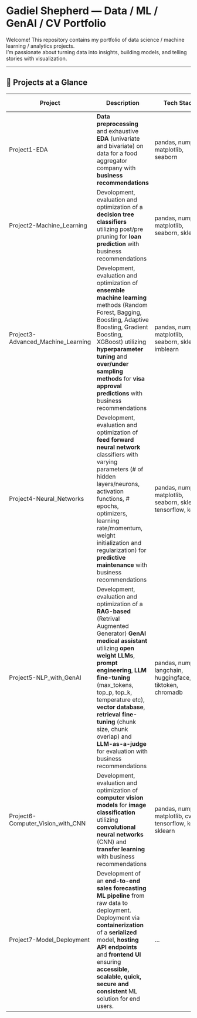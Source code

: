 # Gadiel Shepherd — Data / ML / GenAI / CV Portfolio

Welcome! This repository contains my portfolio of data science / machine learning / analytics projects.  
I’m passionate about turning data into insights, building models, and telling stories with visualization.

---

## 🧰 Projects at a Glance

| Project | Description | Tech Stack | View Notebook |
|--------|-------------|------------|--------------|
| Project1-EDA | **Data preprocessing** and exhaustive **EDA** (univariate and bivariate) on data for a food aggregator company with **business recommendations** | pandas, numpy, matplotlib, seaborn | [Notebook](docs/projects/project1-EDA/Gadiel_Shepherd_Full_Code.ipynb) |
| Project2-Machine_Learning | Devolopment, evaluation and optimization of a **decision tree classifiers** utilizing post/pre pruning for **loan prediction** with business recommendations| pandas, numpy, matplotlib, seaborn, sklearn | [Notebook](docs/projects/project2-Machine_Learning/Gadiel_Shepherd_Project2_full_code_notebook.ipynb) |
| Project3-Advanced_Machine_Learning | Development, evaluation and optimization of **ensemble machine learning** methods (Random Forest, Bagging, Boosting, Adaptive Boosting, Gradient Boosting, XGBoost) utilizing **hyperparameter tuning** and **over/under sampling methods** for **visa approval predictions** with business recommendations| pandas, numpy, matplotlib, seaborn, sklearn, imblearn | [Notebook](docs/projects/project3-Advanced_Machine_Learning/Gadiel_Shepherd_Project3_Full_Code_Notebook.ipynb) |
| Project4-Neural_Networks | Development, evaluation and optimization of **feed forward neural network** classifiers with varying parameters (# of hidden layers/neurons, activation functions, # epochs, optimizers, learning rate/momentum, weight initialization and regularization) for **predictive maintenance** with business recommendations| pandas, numpy, matplotlib, seaborn, sklearn, tensorflow, keras | [Notebook](docs/projects/project4-Neural_Networks/Gadiel_Shepherd_NN_ReneWind_Main_Project_FullCode_Notebook.ipynb) |
| Project5-NLP_with_GenAI | Development, evaluation and optimization of a **RAG-based** (Retrival Augmented Generator) **GenAI medical assistant** utilizing **open weight LLMs**, **prompt engineering**, **LLM fine-tuning** (max_tokens, top_p, top_k, temperature etc), **vector database**, **retrieval fine-tuning** (chunk size, chunk overlap) and **LLM-as-a-judge** for evaluation with business recommendations| pandas, numpy, langchain, huggingface_hub, tiktoken, chromadb | [Notebook](docs/projects/project5-NLP_with_GenAI/Gadiel_Shepherd_Full_Code_NLP_RAG_Project_Notebook.ipynb) |
| Project6-Computer_Vision_with_CNN | Development, evaluation and optimization of **computer vision models** for **image classification** utilizing **convolutional neural networks** (CNN) and **transfer learning** with business recommendations| pandas, numpy, matplotlib, cv2, tensorflow, keras, sklearn | [Notebook](docs/projects/project6-Computer_Vision_with_CNN/Gadiel_Shepherd_HelmNet_Full_Code.ipynb) |
| Project7-Model_Deployment | Development of an **end-to-end sales forecasting ML pipeline** from raw data to deployment. Deployment via **containerization** of a **serialized** model, **hosting API endpoints** and **frontend UI** ensuring **accessible, scalable, quick, secure and consistent** ML solution for end users.| … | [Notebook]() |


